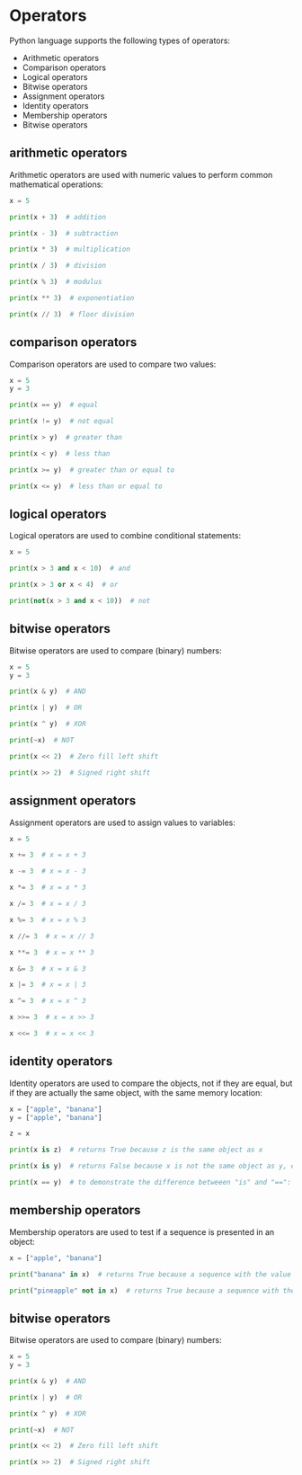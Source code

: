 # Operators

Python language supports the following types of operators:

- Arithmetic operators
- Comparison operators
- Logical operators
- Bitwise operators
- Assignment operators
- Identity operators
- Membership operators
- Bitwise operators

## arithmetic operators

Arithmetic operators are used with numeric values to perform common mathematical operations:

```python
x = 5

print(x + 3)  # addition

print(x - 3)  # subtraction

print(x * 3)  # multiplication

print(x / 3)  # division

print(x % 3)  # modulus

print(x ** 3)  # exponentiation

print(x // 3)  # floor division
```

## comparison operators

Comparison operators are used to compare two values:

```python
x = 5
y = 3

print(x == y)  # equal

print(x != y)  # not equal

print(x > y)  # greater than

print(x < y)  # less than

print(x >= y)  # greater than or equal to

print(x <= y)  # less than or equal to
```

## logical operators

Logical operators are used to combine conditional statements:

```python
x = 5

print(x > 3 and x < 10)  # and

print(x > 3 or x < 4)  # or

print(not(x > 3 and x < 10))  # not
```

## bitwise operators

Bitwise operators are used to compare (binary) numbers:

```python
x = 5
y = 3

print(x & y)  # AND

print(x | y)  # OR

print(x ^ y)  # XOR

print(~x)  # NOT

print(x << 2)  # Zero fill left shift

print(x >> 2)  # Signed right shift
```

## assignment operators

Assignment operators are used to assign values to variables:

```python
x = 5

x += 3  # x = x + 3

x -= 3  # x = x - 3

x *= 3  # x = x * 3

x /= 3  # x = x / 3

x %= 3  # x = x % 3

x //= 3  # x = x // 3

x **= 3  # x = x ** 3

x &= 3  # x = x & 3

x |= 3  # x = x | 3

x ^= 3  # x = x ^ 3

x >>= 3  # x = x >> 3

x <<= 3  # x = x << 3
```

## identity operators

Identity operators are used to compare the objects, not if they are equal, but if they are actually the same object, with the same memory location:

```python
x = ["apple", "banana"]
y = ["apple", "banana"]

z = x

print(x is z)  # returns True because z is the same object as x

print(x is y)  # returns False because x is not the same object as y, even if they have the same content

print(x == y)  # to demonstrate the difference betweeen "is" and "==": this comparison returns True because x is equal to y
```

## membership operators

Membership operators are used to test if a sequence is presented in an object:

```python
x = ["apple", "banana"]

print("banana" in x)  # returns True because a sequence with the value "banana" is in the list

print("pineapple" not in x)  # returns True because a sequence with the value "pineapple" is not in the list
```

## bitwise operators

Bitwise operators are used to compare (binary) numbers:

```python
x = 5
y = 3

print(x & y)  # AND

print(x | y)  # OR

print(x ^ y)  # XOR

print(~x)  # NOT

print(x << 2)  # Zero fill left shift

print(x >> 2)  # Signed right shift
```
